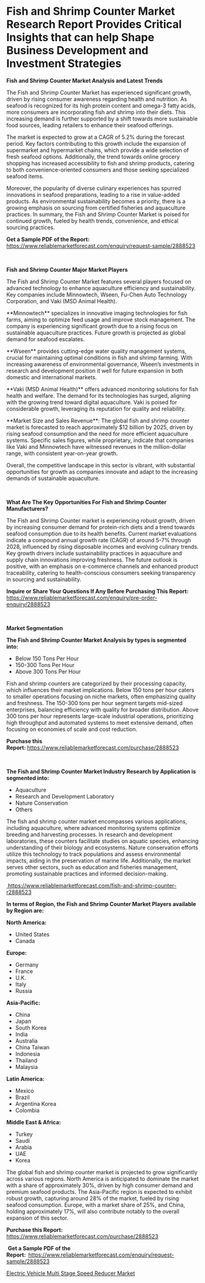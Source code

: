<p><h1>Fish and Shrimp Counter Market Research Report Provides Critical Insights that can help Shape Business Development and Investment Strategies</h1></p><p><strong>Fish and Shrimp Counter Market Analysis and Latest Trends</strong></p>
<p><p>The Fish and Shrimp Counter Market has experienced significant growth, driven by rising consumer awareness regarding health and nutrition. As seafood is recognized for its high protein content and omega-3 fatty acids, more consumers are incorporating fish and shrimp into their diets. This increasing demand is further supported by a shift towards more sustainable food sources, leading retailers to enhance their seafood offerings.</p><p>The market is expected to grow at a CAGR of 5.2% during the forecast period. Key factors contributing to this growth include the expansion of supermarket and hypermarket chains, which provide a wide selection of fresh seafood options. Additionally, the trend towards online grocery shopping has increased accessibility to fish and shrimp products, catering to both convenience-oriented consumers and those seeking specialized seafood items.</p><p>Moreover, the popularity of diverse culinary experiences has spurred innovations in seafood preparations, leading to a rise in value-added products. As environmental sustainability becomes a priority, there is a growing emphasis on sourcing from certified fisheries and aquaculture practices. In summary, the Fish and Shrimp Counter Market is poised for continued growth, fueled by health trends, convenience, and ethical sourcing practices.</p></p>
<p><strong>Get a Sample PDF of the Report:&nbsp;</strong> <a href="https://www.reliablemarketforecast.com/enquiry/request-sample/2888523?utm_campaign=3022&utm_medium=2&utm_source=Github&utm_content=ia&utm_term=14032025&utm_id=fish-and-shrimp-counter">https://www.reliablemarketforecast.com/enquiry/request-sample/2888523</a></p>
<p>&nbsp;</p>
<p><strong>Fish and Shrimp Counter Major Market Players</strong></p>
<p><p>The Fish and Shrimp Counter Market features several players focused on advanced technology to enhance aquaculture efficiency and sustainability. Key companies include Minnowtech, Wseen, Fu-Chen Auto Technology Corporation, and Vaki (MSD Animal Health).</p><p>**Minnowtech** specializes in innovative imaging technologies for fish farms, aiming to optimize feed usage and improve stock management. The company is experiencing significant growth due to a rising focus on sustainable aquaculture practices. Future growth is projected as global demand for seafood escalates.</p><p>**Wseen** provides cutting-edge water quality management systems, crucial for maintaining optimal conditions in fish and shrimp farming. With increasing awareness of environmental governance, Wseen’s investments in research and development position it well for future expansion in both domestic and international markets.</p><p>**Vaki (MSD Animal Health)** offers advanced monitoring solutions for fish health and welfare. The demand for its technologies has surged, aligning with the growing trend toward digital aquaculture. Vaki is poised for considerable growth, leveraging its reputation for quality and reliability.</p><p>**Market Size and Sales Revenue**: The global fish and shrimp counter market is forecasted to reach approximately $12 billion by 2025, driven by rising seafood consumption and the need for more efficient aquaculture systems. Specific sales figures, while proprietary, indicate that companies like Vaki and Minnowtech have witnessed revenues in the million-dollar range, with consistent year-on-year growth. </p><p>Overall, the competitive landscape in this sector is vibrant, with substantial opportunities for growth as companies innovate and adapt to the increasing demands of sustainable aquaculture.</p></p>
<p>&nbsp;</p>
<p><strong>What Are The Key Opportunities For Fish and Shrimp Counter Manufacturers?</strong></p>
<p><p>The Fish and Shrimp Counter market is experiencing robust growth, driven by increasing consumer demand for protein-rich diets and a trend towards seafood consumption due to its health benefits. Current market evaluations indicate a compound annual growth rate (CAGR) of around 5-7% through 2028, influenced by rising disposable incomes and evolving culinary trends. Key growth drivers include sustainability practices in aquaculture and supply chain innovations improving freshness. The future outlook is positive, with an emphasis on e-commerce channels and enhanced product traceability, catering to health-conscious consumers seeking transparency in sourcing and sustainability.</p></p>
<p><strong>Inquire or Share Your Questions If Any Before Purchasing This Report:</strong> <a href="https://www.reliablemarketforecast.com/enquiry/pre-order-enquiry/2888523?utm_campaign=3022&utm_medium=2&utm_source=Github&utm_content=ia&utm_term=14032025&utm_id=fish-and-shrimp-counter">https://www.reliablemarketforecast.com/enquiry/pre-order-enquiry/2888523</a></p>
<p>&nbsp;</p>
<p><strong>Market Segmentation</strong></p>
<p><strong>The Fish and Shrimp Counter Market Analysis by types is segmented into:</strong></p>
<p><ul><li>Below 150 Tons Per Hour</li><li>150-300 Tons Per Hour</li><li>Above 300 Tons Per Hour</li></ul></p>
<p><p>Fish and shrimp counters are categorized by their processing capacity, which influences their market implications. Below 150 tons per hour caters to smaller operations focusing on niche markets, often emphasizing quality and freshness. The 150-300 tons per hour segment targets mid-sized enterprises, balancing efficiency with quality for broader distribution. Above 300 tons per hour represents large-scale industrial operations, prioritizing high throughput and automated systems to meet extensive demand, often focusing on economies of scale and cost reduction.</p></p>
<p><strong>Purchase this Report:&nbsp;</strong><a href="https://www.reliablemarketforecast.com/purchase/2888523?utm_campaign=3022&utm_medium=2&utm_source=Github&utm_content=ia&utm_term=14032025&utm_id=fish-and-shrimp-counter">https://www.reliablemarketforecast.com/purchase/2888523</a></p>
<p>&nbsp;</p>
<p><strong>The Fish and Shrimp Counter Market Industry Research by Application is segmented into:</strong></p>
<p><ul><li>Aquaculture</li><li>Research and Development Laboratory</li><li>Nature Conservation</li><li>Others</li></ul></p>
<p><p>The fish and shrimp counter market encompasses various applications, including aquaculture, where advanced monitoring systems optimize breeding and harvesting processes. In research and development laboratories, these counters facilitate studies on aquatic species, enhancing understanding of their biology and ecosystems. Nature conservation efforts utilize this technology to track populations and assess environmental impacts, aiding in the preservation of marine life. Additionally, the market serves other sectors, such as education and fisheries management, promoting sustainable practices and informed decision-making.</p></p>
<p><a href="https://www.reliablemarketforecast.com/fish-and-shrimp-counter-r2888523?utm_campaign=3022&utm_medium=2&utm_source=Github&utm_content=ia&utm_term=14032025&utm_id=fish-and-shrimp-counter">&nbsp;https://www.reliablemarketforecast.com/fish-and-shrimp-counter-r2888523</a></p>
<p><strong>In terms of Region, the Fish and Shrimp Counter Market Players available by Region are:</strong></p>
<p>
    <p> <strong> North America: </strong>
        <ul>
            <li>United States</li>
            <li>Canada</li>
        </ul>
        </p> 
    <p> <strong> Europe: </strong>
        <ul>
            <li>Germany</li>
            <li>France</li>
            <li>U.K.</li>
            <li>Italy</li>
            <li>Russia</li>
        </ul>
        </p> 
    <p> <strong> Asia-Pacific: </strong>
        <ul>
            <li>China</li>
            <li>Japan</li>
            <li>South Korea</li>
            <li>India</li>
            <li>Australia</li>
            <li>China Taiwan</li>
            <li>Indonesia</li>
            <li>Thailand</li>
            <li>Malaysia</li>
        </ul>
        </p> 
    <p> <strong> Latin America: </strong>
        <ul>
            <li>Mexico</li>
            <li>Brazil</li>
            <li>Argentina Korea</li>
            <li>Colombia</li>
        </ul>
        </p> 
    <p> <strong> Middle East & Africa: </strong>
        <ul>
            <li>Turkey</li>
            <li>Saudi</li>
            <li>Arabia</li>
            <li>UAE</li>
            <li>Korea</li>
        </ul>
    </p>
    </p>
<p><p>The global fish and shrimp counter market is projected to grow significantly across various regions. North America is anticipated to dominate the market with a share of approximately 30%, driven by high consumer demand and premium seafood products. The Asia-Pacific region is expected to exhibit robust growth, capturing around 28% of the market, fueled by rising seafood consumption. Europe, with a market share of 25%, and China, holding approximately 17%, will also contribute notably to the overall expansion of this sector.</p></p>
<p><strong>Purchase this Report: </strong><a href="https://www.reliablemarketforecast.com/purchase/2888523?utm_campaign=3022&utm_medium=2&utm_source=Github&utm_content=ia&utm_term=14032025&utm_id=fish-and-shrimp-counter">https://www.reliablemarketforecast.com/purchase/2888523</a></p>
<p>&nbsp;<strong>Get a Sample PDF of the Report:&nbsp;&nbsp;</strong><a href="https://www.reliablemarketforecast.com/enquiry/request-sample/2888523?utm_campaign=3022&utm_medium=2&utm_source=Github&utm_content=ia&utm_term=14032025&utm_id=fish-and-shrimp-counter">https://www.reliablemarketforecast.com/enquiry/request-sample/2888523</a></p>
<p><strong></strong></p>
<p><p><a href="https://github.com/paljuhubeyde/Market-Research-Report-List-1/blob/main/electric-vehicle-multi-stage-speed-reducer-market.md?utm_campaign=3022&utm_medium=2&utm_source=Github&utm_content=ia&utm_term=14032025&utm_id=fish-and-shrimp-counter">Electric Vehicle Multi Stage Speed Reducer Market</a></p></p>